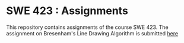 # SWE 423 : Assignments

This repository contains assignments of the course SWE 423. The assignment on Bresenham's Line Drawing Algorithm is submitted [here](https://github.com/Sadia-Tasnim-Meem/SWE-423_assignments/tree/main/Bresenham's_Line_Drawing_Algorithm)
